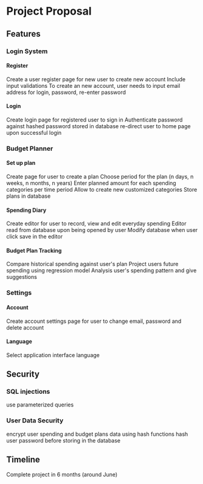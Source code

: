 # Project Proposal


## Features

### Login System

#### Register
Create a user register page for new user to create new account
Include input validations
To create an new account, user needs to input email address for login, password, re-enter password

#### Login
Create login page for registered user to sign in
Authenticate password against hashed password stored in database
re-direct user to home page upon successful login

### Budget Planner

#### Set up plan
Create page for user to create a plan
Choose period for the plan (n days, n weeks, n months, n years)
Enter planned amount for each spending categories per time period
Allow to create new customized categories
Store plans in database

#### Spending Diary
Create editor for user to record, view and edit everyday spending
Editor read from database upon being opened by user
Modify database when user click save in the editor

#### Budget Plan Tracking
Compare historical spending against user's plan
Project users future spending using regression model
Analysis user's spending pattern and give suggestions

### Settings

#### Account
Create account settings page for user to change email, password and delete account

#### Language
Select application interface language


## Security

### SQL injections
use parameterized queries

### User Data Security
encrypt user spending and budget plans data using hash functions
hash user password before storing in the database


## Timeline
Complete project in 6 months (around June)
